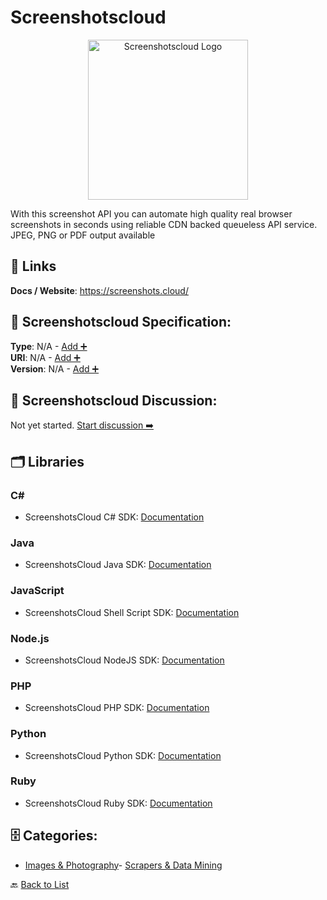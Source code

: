 # Screenshotscloud
<p align="center">
    <img width="256" src="https://raw.githubusercontent.com/apis-list/apis-list/main/apis/screenshotscloud/logo_256x256.png" alt="Screenshotscloud Logo"/>
</p>
With this screenshot API you can automate high quality real browser screenshots in seconds using reliable CDN backed queueless API service. JPEG, PNG or PDF output available

##  🔗 Links
**Docs / Website**: https://screenshots.cloud/

## 🧬 Screenshotscloud Specification:
**Type**: N/A - [Add ➕](https://github.com/apis-list/apis-list/edit/main/apis.yaml#17257)  
**URI**: N/A - [Add ➕](https://github.com/apis-list/apis-list/edit/main/apis.yaml#17257)  
**Version**: N/A - [Add ➕](https://github.com/apis-list/apis-list/edit/main/apis.yaml#17257)

## 💬 Screenshotscloud Discussion:
Not yet started. [Start discussion ➡️](https://github.com/apis-list/apis-list/discussions/new)

## 🗂️ Libraries
### C#
- ScreenshotsCloud C# SDK: [Documentation](https://github.com/ScreenshotsCloud/screenshotscloud-cs)
### Java
- ScreenshotsCloud Java SDK: [Documentation](https://github.com/ScreenshotsCloud/screenshotscloud-java)
### JavaScript
- ScreenshotsCloud Shell Script SDK: [Documentation](https://github.com/ScreenshotsCloud/screenshotscloud-sh)
### Node.js
- ScreenshotsCloud NodeJS SDK: [Documentation](https://github.com/ScreenshotsCloud/screenshotscloud-node)
### PHP
- ScreenshotsCloud PHP SDK: [Documentation](https://github.com/ScreenshotsCloud/screenshotscloud-php)
### Python
- ScreenshotsCloud Python SDK: [Documentation](https://github.com/ScreenshotsCloud/screenshotscloud-python)
### Ruby
- ScreenshotsCloud Ruby SDK: [Documentation](https://github.com/ScreenshotsCloud/screenshotscloud-ruby)


## 🗄️ Categories:
- [Images & Photography](https://github.com/apis-list/apis-list#images--photography-)- [Scrapers & Data Mining](https://github.com/apis-list/apis-list#scrapers--data-mining-)

🔙  [Back to List](https://github.com/apis-list/apis-list)
